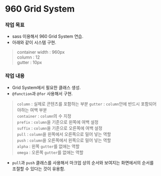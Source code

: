 # 960 Grid System  

### 작업 목표  

* sass 이용해서 960 Grid System 연습.  
* 아래와 같이 시스템 구현.  
> container width : 960px  
> column : 12  
> gutter : 10px  

### 작업 내용  

* Grid System에서 필요한 클래스 생성.  
* `@function`과 `@for` 사용해서 구현.  

> `column` : 실제로 콘텐츠를 포함하는 부분
> `gutter` : `column`안에 반드시 포함되어야하는 여백 부분  
> `container` : `column`의 수 지정  
> `prefix` : `column`을 기준으로 왼쪽에 여백 설정  
> `suffix` : `column`을 기준으로 오른쪽에 여백 설정  
> `pull` : `column`을 왼쪽에서 오른쪽으로 밀어 넣는 역할  
> `push` : `column`을 오른쪽에서 왼쪽으로 밀어 넣는 역할  
> `alpha` : 왼쪽 `gutter`를 없애는 역할  
> `omega` : 오른쪽 `gutter`를 없애는 역할  

* `pull`과 `push` 클래스를 사용해서 마크업 상의 순서와 보여지는 화면에서의 순서를 조절할 수 있다는 것이 유용함.  
